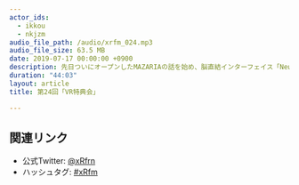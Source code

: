 ```yaml
---
actor_ids:
  - ikkou
  - nkjzm
audio_file_path: /audio/xrfm_024.mp3
audio_file_size: 63.5 MB
date: 2019-07-17 00:00:00 +0900
description: 先日ついにオープンしたMAZARIAの話を始め、脳直結インターフェイス「Neuralink」、小中学生向けVRワークショップ、ユメノグラフィアβ版、VRのアテンド問題などについて話ました。
duration: "44:03"
layout: article
title: 第24回「VR特典会」

---
```


## 関連リンク

- 公式Twitter: [@xRfrn](https://twitter.com/xrfrn)
- ハッシュタグ: [#xRfm](https://twitter.com/hashtag/xRfm?src=hash)
